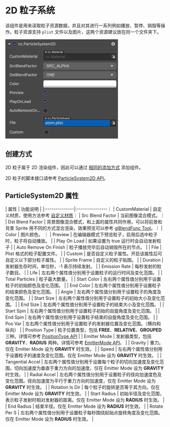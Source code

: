 # 2D 粒子系统

该组件是用来读取粒子资源数据，并且对其进行一系列例如播放、暂停、销毁等操作。粒子资源支持 `plist` 文件以及图片，这两个资源建议放在同一个文件夹下。

![particle-2d-properties](particle-2d-properties.png)

## 创建方式

2D 粒子属于 2D 渲染组件，因此可以通过 [相同的添加方式](../2d-object/create-2d/index.md#添加-2D-组件) 添加组件。

2D 粒子的脚本接口请参考 [ParticleSystem2D API](__APIDOC__/zh/classes/particle2d.particlesystem2d.html)。

## ParticleSystem2D 属性

| 属性         | 功能说明       |
|:--------------|:---------------｜
| CustomMaterial | 自定义材质，使用方法参考 [自定义材质](../ui-system/production-strategy/ui-material.md)｜
| Src Blend Factor | 当前图像混合模式。｜
| Dst Blend Factor | 背景图像混合模式，和上面的属性共同作用，可以将前景和背景 Sprite 用不同的方式混合渲染，效果预览可以参考 [glBlendFunc Tool](http://www.andersriggelsen.dk/glblendfunc.php)。｜
| Color | 图片颜色。 ｜
| Preview       | 在编辑器模式下预览粒子，启用后选中粒子时，粒子将自动播放。                    |
| Play On Load | 如果设置为 true 运行时会自动发射粒子                                                                   |
| Auto Remove On Finish   | 粒子播放完毕后自动销毁所在的节点。 |
| File  | Plist 格式的粒子配置文件。   |
| Custom  | 是否自定义粒子属性。开启该属性后可自定义以下部分粒子属性。   |
| Sprite Frame       | 自定义的粒子贴图。                    |
| Duration | 发射器生存时间，单位秒，-1 表示持续发射。                                                                   |
| Emission Rate   | 每秒发射的粒子数目。 |
| Life  | 左右两个属性值分别用于设置粒子的运行时间及变化范围。   |
| Total Particles       | 粒子最大数量。                    |
| Start Color | 左右两个属性值分别用于设置粒子的初始颜色及变化范围。                |
| End Color  | 左右两个属性值分别用于设置粒子的结束颜色及变化范围。   |
| Angle       | 左右两个属性值分别用于设置粒子的角度及变化范围。                    |
| Start Size | 左右两个属性值分别用于设置粒子的初始大小及变化范围。                                           |
| End Size   | 左右两个属性值分别用于设置粒子的结束大小及变化范围。 |
| Start Spin  | 左右两个属性值分别用于设置粒子初始的自旋角度及变化范围。   |
| End Spin       | 左右两个属性值分别用于设置粒子结束的自旋角度及变化范围。                    |
| Pos Var   | 左右两个属性值分别用于设置粒子的发射器位置及变化范围。（横向和纵向） |
| Position Type  | 粒子位置类型，包括 **FREE**、**RELATIVE**、**GROUPED** 三种。详情可参考 [PositionType API](__APIDOC__/zh/classes/particle2d.particlesystem2d.html#positiontype)   |
| Emitter Mode | 发射器类型，包括 **GRAVITY**、**RADIUS** 两种。详情可参考 [EmitterMode API](__APIDOC__/zh/classes/particle2d.particlesystem2d.html#emittermode-1)。                                                                   |
| Gravity   | 重力。仅在 Emitter Mode 设为 **GRAVITY** 时生效。 |
| Speed  | 左右两个属性值分别用于设置粒子的速度及变化范围。仅在 Emitter Mode 设为 **GRAVITY** 时生效。   |
| Tangential Accel  | 左右两个属性值分别用于设置每个粒子的切向加速度及变化范围。切向加速度为垂直于重力方向的加速度，仅在 Emitter Mode 设为 **GRAVITY** 时生效。   |
| Radial Accel       | 左右两个属性值分别用于设置粒子的径向加速度色及变化范围。径向加速度为平行于重力方向的加速度，仅在 Emitter Mode 设为 **GRAVITY** 时生效。                    |
| Rotation Is Dir | 每个粒子的旋转是否等于其方向。仅在 Emitter Mode 设为 **GRAVITY** 时生效。                                                                   |
| Start Radius   | 初始半径及变化范围，表示粒子发射时相对发射器的距离。仅在 Emitter Mode 设为 **RADIUS** 时生效。 |
| End Radius  | 结束半径。仅在 Emitter Mode 设为 **RADIUS** 时生效。   |
| Rotate Per S  | 左右两个属性值分别用于设置粒子每秒围绕起始点旋转角度及变化范围。仅在 Emitter Mode 设为 **RADIUS** 时生效。   |
